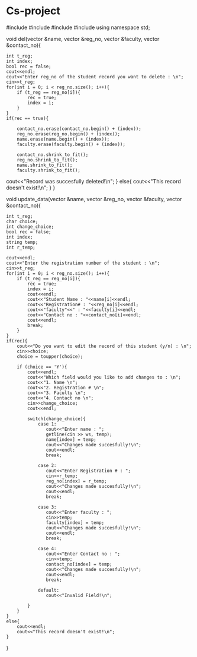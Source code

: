 # Cs-project
#include <iostream>
#include <string>
#include <vector>
#include <fstream>
using namespace std;

void del(vector<string> &name, vector<int> &reg_no, vector<string> &faculty, vector<string> &contact_no){
    
    int t_reg;
    int index;
    bool rec = false;
    cout<<endl;
    cout<<"Enter reg_no of the student record you want to delete : \n";
    cin>>t_reg;
    for(int i = 0; i < reg_no.size(); i++){
        if (t_reg == reg_no[i]){
            rec = true;
            index = i;
        }   
    }
    if(rec == true){

        contact_no.erase(contact_no.begin() + (index));
        reg_no.erase(reg_no.begin() + (index));
        name.erase(name.begin() + (index));
        faculty.erase(faculty.begin() + (index));

        contact_no.shrink_to_fit();
        reg_no.shrink_to_fit();
        name.shrink_to_fit();
        faculty.shrink_to_fit();
   cout<<"Record was succesfully deleted!\n";
    }
    else{
        cout<<"This record doesn't exist!\n";
    }
}

void update_data(vector<string> &name, vector<int> &reg_no, vector<string> &faculty, vector<string> &contact_no){
    
    int t_reg;
    char choice;
    int change_choice;
    bool rec = false;
    int index;
    string temp;
    int r_temp;
    
    cout<<endl;
    cout<<"Enter the registration number of the student : \n";
    cin>>t_reg;
    for(int i = 0; i < reg_no.size(); i++){
        if (t_reg == reg_no[i]){
            rec = true;
            index = i;
            cout<<endl;
            cout<<"Student Name : "<<name[i]<<endl;
            cout<<"Registration# : "<<reg_no[i]<<endl;
            cout<<"faculty"<<" : "<<faculty[i]<<endl;
            cout<<"Contact no : "<<contact_no[i]<<endl;
            cout<<endl;
            break;
        }
    }
    if(rec){
        cout<<"Do you want to edit the record of this student (y/n) : \n";
        cin>>choice;
        choice = toupper(choice);
        
        if (choice == 'Y'){
            cout<<endl;
            cout<<"Which field would you like to add changes to : \n";
            cout<<"1. Name \n";
            cout<<"2. Registration # \n";
            cout<<"3. Faculty \n";
            cout<<"4. Contact no \n";
            cin>>change_choice;
            cout<<endl;

            switch(change_choice){
                case 1:
                   cout<<"Enter name : ";
                   getline(cin >> ws, temp);
                   name[index] = temp;
                   cout<<"Changes made succesfully!\n";
                   cout<<endl;
                   break;

                case 2:
                   cout<<"Enter Registration # : ";
                   cin>>r_temp;
                   reg_no[index] = r_temp;
                   cout<<"Changes made succesfully!\n";
                   cout<<endl;
                   break;

                case 3:
                   cout<<"Enter faculty : ";
                   cin>>temp;
                   faculty[index] = temp;
                   cout<<"Changes made succesfully!\n";
                   cout<<endl;
                   break;

                case 4:
                   cout<<"Enter Contact no : ";
                   cin>>temp;
                   contact_no[index] = temp;
                   cout<<"Changes made succesfully!\n";
                   cout<<endl;
                   break;

                default:
                   cout<<"Invalid Field!\n";       

            }
        }    
    }
    else{
        cout<<endl;
        cout<<"This record doesn't exist!\n";
    }

}


